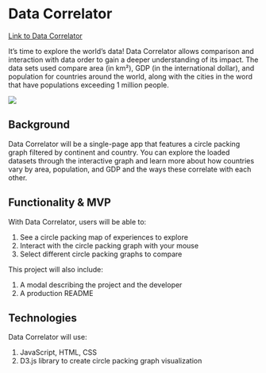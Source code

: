 # Data Correlator

[Link to Data Correlator](https://laurelisthompson.github.io/data-correlator/)

It’s time to explore the world’s data! Data Correlator allows comparison and interaction with data order to gain a
deeper understanding of its impact. The data sets used compare area (in km²), GDP (in the international dollar), and
population for countries around the world, along with the cities in the word that have populations exceeding 1 million
people.

![](/images/interaction.gif)

## Background

Data Correlator will be a single-page app that features a circle packing graph filtered by continent and country. You can explore the loaded datasets through the interactive graph and learn more about how countries vary by area, population, and GDP and the ways these correlate with each other.

## Functionality & MVP

With Data Correlator, users will be able to:

1. See a circle packing map of experiences to explore
2. Interact with the circle packing graph with your mouse
3. Select different circle packing graphs to compare

This project will also include:

1. A modal describing the project and the developer
2. A production README

## Technologies

Data Correlator will use:

1. JavaScript, HTML, CSS
2. D3.js library to create circle packing graph visualization